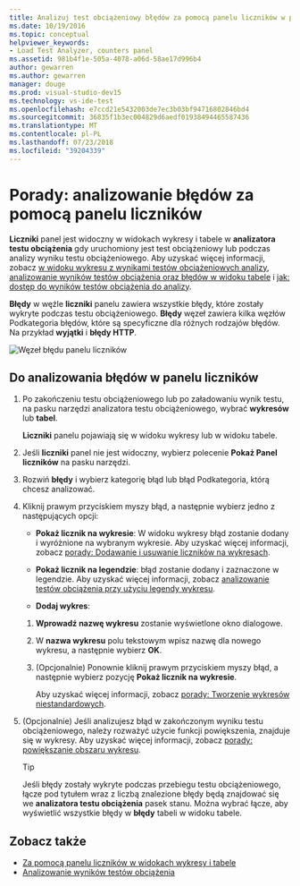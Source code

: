 ```yaml
---
title: Analizuj test obciążeniowy błędów za pomocą panelu liczników w programie Visual Studio
ms.date: 10/19/2016
ms.topic: conceptual
helpviewer_keywords:
- Load Test Analyzer, counters panel
ms.assetid: 981b4f1e-505a-4078-a06d-58ae17d996b4
author: gewarren
ms.author: gewarren
manager: douge
ms.prod: visual-studio-dev15
ms.technology: vs-ide-test
ms.openlocfilehash: e7ccd21e5432003de7ec3b03bf94716802846bd4
ms.sourcegitcommit: 36835f1b3ec004829d6aedf01938494465587436
ms.translationtype: MT
ms.contentlocale: pl-PL
ms.lasthandoff: 07/23/2018
ms.locfileid: "39204339"
---
```

# <a name="how-to-analyze-errors-using-the-counters-panel"></a>Porady: analizowanie błędów za pomocą panelu liczników

**Liczniki** panel jest widoczny w widokach wykresy i tabele w **analizatora testu obciążenia** gdy uruchomiony jest test obciążeniowy lub podczas analizy wyniku testu obciążeniowego. Aby uzyskać więcej informacji, zobacz [w widoku wykresu z wynikami testów obciążeniowych analizy](../test/analyze-load-test-results-in-the-graphs-view.md), [analizowanie wyników testów obciążenia oraz błędów w widoku tabele](../test/analyze-load-test-results-and-errors-in-the-tables-view.md) i [jak: dostęp do wyników testów obciążenia do analizy](../test/how-to-access-load-test-results-for-analysis.md).

 **Błędy** w węźle **liczniki** panelu zawiera wszystkie błędy, które zostały wykryte podczas testu obciążeniowego. **Błędy** węzeł zawiera kilka węzłów Podkategoria błędów, które są specyficzne dla różnych rodzajów błędów. Na przykład **wyjątki** i **błędy HTTP**.

 ![Węzeł błędu panelu liczników](../test/media/ltest_errornode.png)

## <a name="to-analyze-errors-in-the-counters-panel"></a>Do analizowania błędów w panelu liczników

1.  Po zakończeniu testu obciążeniowego lub po załadowaniu wynik testu, na pasku narzędzi analizatora testu obciążeniowego, wybrać **wykresów** lub **tabel**.

     **Liczniki** panelu pojawiają się w widoku wykresy lub w widoku tabele.

2.  Jeśli **liczniki** panel nie jest widoczny, wybierz polecenie **Pokaż Panel liczników** na pasku narzędzi.

3.  Rozwiń **błędy** i wybierz kategorię błąd lub błąd Podkategoria, którą chcesz analizować.

4.  Kliknij prawym przyciskiem myszy błąd, a następnie wybierz jedno z następujących opcji:

    -   **Pokaż licznik na wykresie**: W widoku wykresy błąd zostanie dodany i wyróżnione na wybranym wykresie. Aby uzyskać więcej informacji, zobacz [porady: Dodawanie i usuwanie liczników na wykresach](../test/how-to-add-and-delete-counters-on-graphs-in-load-test-results.md).

    -   **Pokaż licznik na legendzie**: błąd zostanie dodany i zaznaczone w legendzie. Aby uzyskać więcej informacji, zobacz [analizowanie testów obciążenia przy użyciu legendy wykresu](../test/use-the-graphs-view-legend-to-analyze-load-tests.md).

    -   **Dodaj wykres**:

    1.  **Wprowadź nazwę wykresu** zostanie wyświetlone okno dialogowe.

    2.  W **nazwa wykresu** polu tekstowym wpisz nazwę dla nowego wykresu, a następnie wybierz **OK**.

    3.  (Opcjonalnie) Ponownie kliknij prawym przyciskiem myszy błąd, a następnie wybierz pozycję **Pokaż licznik na wykresie**.

         Aby uzyskać więcej informacji, zobacz [porady: Tworzenie wykresów niestandardowych](../test/how-to-create-custom-graphs-in-load-test-results.md).

5.  (Opcjonalnie) Jeśli analizujesz błąd w zakończonym wyniku testu obciążeniowego, należy rozważyć użycie funkcji powiększenia, znajduje się w wykresy. Aby uzyskać więcej informacji, zobacz [porady: powiększanie obszaru wykresu](../test/how-to-zoom-in-on-a-region-of-the-graph-in-load-test-results.md).

    > [!TIP]
    > Jeśli błędy zostały wykryte podczas przebiegu testu obciążeniowego, łącze pod tytułem wraz z liczbą znalezione błędy będą znajdować się we **analizatora testu obciążenia** pasek stanu. Można wybrać łącze, aby wyświetlić wszystkie błędy w **błędy** tabeli w widoku tabele.

## <a name="see-also"></a>Zobacz także

- [Za pomocą panelu liczników w widokach wykresy i tabele](../test/counters-panel-in-load-test-analyzer.md)
- [Analizowanie wyników testów obciążenia](../test/analyze-load-test-results-using-the-load-test-analyzer.md)